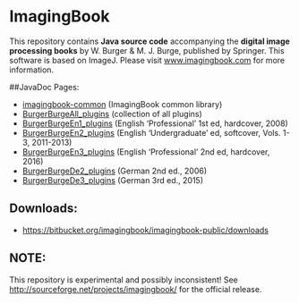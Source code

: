 # ImagingBook

This repository contains **Java source code** accompanying the 
**digital image processing books** by W. Burger & M. J. Burge, 
published by Springer. This software is based on ImageJ.
Please visit www.imagingbook.com for more information.

##JavaDoc Pages:

* [imagingbook-common](http://imagingbook.bitbucket.org/javadoc/imagingbook-common) (ImagingBook common library)
* [BurgerBurgeAll_plugins](http://imagingbook.bitbucket.org/javadoc/BurgerBurgeAll_plugins) (collection of all plugins)
* [BurgerBurgeEn1_plugins](http://imagingbook.bitbucket.org/javadoc/BurgerBurgeEn1_plugins) (English ‘Professional’ 1st ed, hardcover, 2008)
* [BurgerBurgeEn2_plugins](http://imagingbook.bitbucket.org/javadoc/BurgerBurgeEn2_plugins) (English ‘Undergraduate’ ed, softcover, Vols. 1-3, 2011-2013)
* [BurgerBurgeEn3_plugins](http://imagingbook.bitbucket.org/javadoc/BurgerBurgeEn3_plugins) (English ‘Professional’ 2nd ed, hardcover, 2016)
* [BurgerBurgeDe2_plugins](http://imagingbook.bitbucket.org/javadoc/BurgerBurgeDe2_plugins) (German 2nd ed., 2006)
* [BurgerBurgeDe3_plugins](http://imagingbook.bitbucket.org/javadoc/BurgerBurgeDe3_plugins) (German 3rd ed., 2015)

## Downloads:

* https://bitbucket.org/imagingbook/imagingbook-public/downloads


## NOTE:

This repository is experimental and possibly inconsistent! See http://sourceforge.net/projects/imagingbook/ for the official release.